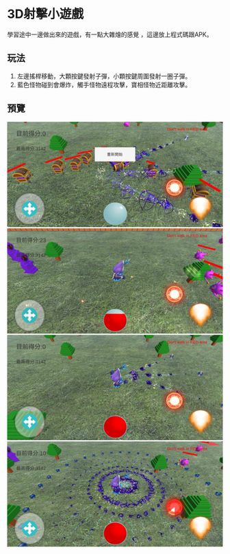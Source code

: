 # 3D射擊小遊戲
學習途中一邊做出來的遊戲，有一點大雜燴的感覺
，這邊放上程式碼跟APK。

## 玩法
1. 左邊搖桿移動，大顆按鍵發射子彈，小顆按鍵周圍發射一圈子彈。
2. 藍色怪物碰到會爆炸，觸手怪物遠程攻擊，寶相怪物近距離攻擊。

## 預覽
![image](https://github.com/gn01689576/3DShootGmae/blob/main/Screenshot_20201202-132857_shoot.jpg)
![image](https://github.com/gn01689576/3DShootGmae/blob/main/Screenshot_20201202-132929_shoot.jpg)
![image](https://github.com/gn01689576/3DShootGmae/blob/main/Screenshot_20201202-133059_shoot.jpg)
![image](https://github.com/gn01689576/3DShootGmae/blob/main/Screenshot_20201202-133108_shoot.jpg)
